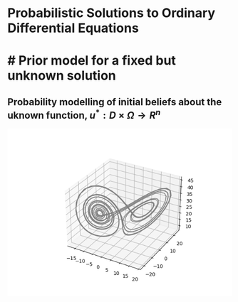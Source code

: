 # Probabilistic Solutions to Ordinary Differential Equations
# # Prior model for a fixed but unknown solution 

Probability modelling of initial beliefs about the uknown function, $u^{*}: D \times \Omega \rightarrow R^{n}$
---
![Lorenzt system](https://github.com/betochalo/Bayesian_project/blob/main/img/Figure_3.png)

